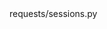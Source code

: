 <change>
<file change-number-for-this-file="1">requests/sessions.py</file>
<original line-count="7" no-ellipsis="true"><![CDATA[
except AttributeError: # Python 2.6
    conn = socket.create_connection(
        (self.host, self.port),
        self.timeout,
    )
]]></original>
<modified no-ellipsis="true"><![CDATA[
except AttributeError: # Python 2.6
    conn = socket.create_connection(
        (self.host, self.port),
        self.timeout or socket._GLOBAL_DEFAULT_TIMEOUT,
    )
]]></modified>
</change>